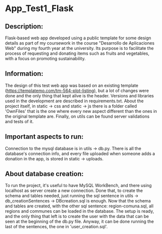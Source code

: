 # App_Test1_Flask
## Description:
Flask-based web app developed using a public template for some design details as part of my coursework in the course "Desarrollo de Aplicaciones Web" during my fourth year at the university. Its purpose is to facilitate the process of requesting and donating items such as fruits and vegetables, with a focus on promoting sustainability.

## Information:
The design of this test web app was based on an existing template (https://templatemo.com/tm-564-plot-listing), but a lot of changes were done and the only thing that kept alive is the header. Versions and libraries used in the development are described in requirements.txt. About the project itself, in static -> css and static -> js there is a folder called 'OwnFiles' that is the one where every new aspect different than the ones in the original template are. Finally, on utils can be found server validations and tests of it.

## Important aspects to run:
Connection to the mysql database is in utils -> db.py. There is all the database's connection info, and every file uploaded when someone adds a donation in the app, is stored in static -> uploads. 

## About database creation:
To run the project, it's useful to have MySQL WorkBench, and there using localhost as server create a new connection. Done that, to create the schema and tables needed, just running the sql sentence in utils -> db_creationSentences -> DBcreation.sql is enough. Now that the schema and tables are created, with the other sql sentence: region-comuna.sql, all regions and communes can be loaded in the database. The setup is ready, and the only thing that left is to create the user with the data that can be seen at the beginning of the db.py file. Anyway, it can be done running the last of the sentences, the one in 'user_creation.sql'.